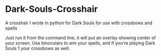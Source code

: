 # Dark-Souls-Crosshair
A crosshair I wrote in python for Dark Souls for use with crossbows and spells

Just run it from the command line, it will put an overlay showing center of your screen. Use binoculars to aim your spells, and if you're playing Dark Souls 1 your crossbows as well.
